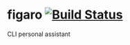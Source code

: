 # figaro [![Build Status](https://travis-ci.org/rylans/figaro.svg?branch=master)](https://travis-ci.org/rylans/figaro)
CLI personal assistant 
